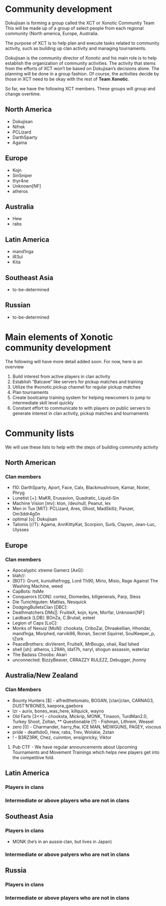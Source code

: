 Community development
=====================

Dokujisan is forming a group called the XCT or Xonotic Community Team
This will be made up of a group of select people from each regional community (North america, Europe, Australia.

The purpose of XCT is to help plan and execute tasks related to community activity, such as building up clan activity and managing tournaments.

Dokujisan is the community director of Xonotic and his main role is to help establish the organization of community activities.
The activity that stems from the efforts of XCT won’t be based on Dokujisan’s decisions alone. The planning will be done in a group fashion.
Of course, the activities decide by those in XCT need to be okay with the rest of **Team Xonotic**.

So far, we have the following XCT members. These groups will group and change overtime.

North America
-------------

-   Dokujisan
-   Nifrek
-   PCLizard
-   DarthSparty
-   Agama

Europe
------

-   Kojn
-   SinSniper
-   thyr4ne
-   Unknown[NF]
-   atheros

Australia
---------

-   Hew
-   rabs

Latin America
-------------

-   mand1nga
-   iR3ul
-   Kita

Southeast Asia
--------------

-   to-be-determined

Russian
-------

-   to-be-determined

Main elements of Xonotic community development
==============================================

The following will have more detail added soon. For now, here is an overview

1.  Build interest from active players in clan activity
2.  Establish “Batcave” like servers for pickup matches and training
3.  Utilize the \#xonotic.pickup channel for regular pickup matches
4.  Plan tournaments
5.  Create bootcamp training system for helping newcomers to jump to intermediate skill level quickly
6.  Constant effort to communicate to with players on public servers to generate interest in clan activity, pickup matches and tournaments

Community lists
===============

We will use these lists to help with the steps of building community activity

North American
--------------

### Clan members

-   f10: DarthSparty, Aport, Face, Calx, Blackmushroom, Kamar, Nixter, Phryg
-   Lunetist [+]: MaKR, Erusavion, Quadratic, Liquid-Sin
-   Machine Vision [mv]: klon, /dev/null, Peanut, lex
-   Men in Tux [MiT]: PCLizard, Ares, Ghost, MadSkillz, Panzer, Om3ddr4g0n
-   optimal [o]: Dokujisan
-   Talionis (//T): Agama, AnnKittyKat, Scorpion, Surb, Claysm, Jean-Luc, Ulysses

Europe
------

### Clan members

-   Apocalyptic xtreme Gamerz [AxG]:
-   blah//:
-   [BOT]: Grunt, kuniuthefrogg, Lord Th90, Mirio, Misio, Rage Against The Washing Machine, weed
-   CapBots: ItsMe
-   Conquerors [CON]: cortez, Diomedes, killgenerals, Parp, Sless
-   Die Tunichtguten: Mattias, Nesquick
-   DodgingBulletsClan [DBC]:
-   Deathmatchers DMs||: FruitieX, kojn, kyre, Morfar, Unknown[NF]
-   Laidback [LDB]: BOnZa, C.Brutail, esteel
-   Legion of Caps [LoC]:
-   Monks of Nexuiz [MoN]: chooksta, CriboZai, Dhraakellian, Hhondar, mand1nga, Morphed, narvik86, Ronan, Secret Squirrel, SoulKeeper_p, tZork
-   PeaceBrothers: divVerent, FruitieX, MrBougo, ohaii, Rad Ished
-   shell [sh]: atheros, L29Ah, lda17h, naryl, shogun assassin, waterlaz
-   The Badass Choobs: Akari
-   unconnected: BizzyBeaver, CRRAZZY RULEZZ, Debugger, jhonny

Australia/New Zealand
---------------------

### Clan Members

-   Bounty Hunters [\$] - alfredthetomato, BOGAN, [clan]clan, CARNAG3, DUST’N’BONES, kaepora_gaebora
-   lzr - aurix, bones_was_here, killquick, wayno
-   Old Farts [3\<\*] - chooksta, Mickrip, MONK, Tinason, TurdMan2.0, Turkey Shoot, Zoltan,
    ** Questionable [?] - Fishman, Lithrem, Weasel
-   zero [0] - Charmander, harry_ftw, ICE MAN, MDWGUNS, PAGEY, viscous
-   pride - deathdoG, Hew, rabs, Trev, Wolskie, 2stan
-   ! - B3RZ3RK, Chez, cuinnton, ensignricky, Viktor

1.  Pub CTF - We have regular announcements about Upcoming Tournaments and Movement Trainings which helps new players get into the competitive fold.

Latin America
-------------

### Players in clans

### Intermediate or above players who are not in clans

Southeast Asia
--------------

### Players in clans

-   MONK (he’s in an aussie clan, but lives in Japan)

### Intermediate or above palyers who are not in clans

Russia
------

### Players in clans

### Intermediate or above players who are not in clans
